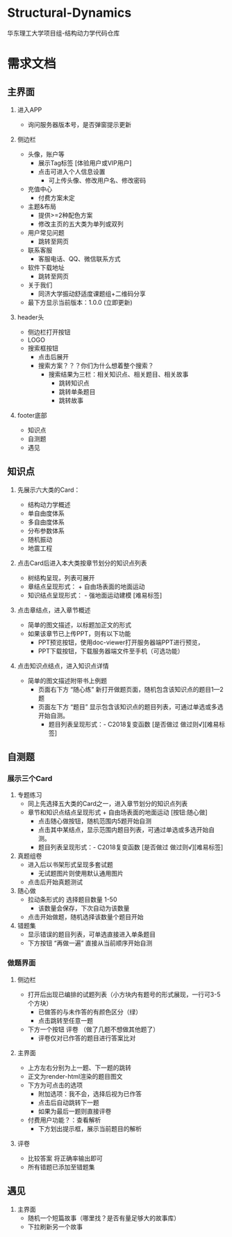# Structural-Dynamics
 华东理工大学项目组-结构动力学代码仓库


# 需求文档

## 主界面
1. 进入APP 
    - 询问服务器版本号，是否弹窗提示更新
2. 侧边栏
    - 头像，账户等
        - 展示Tag标签 [体验用户或VIP用户]
        - 点击可进入个人信息设置
            - 可上传头像、修改用户名、修改密码
    - 充值中心
        - 付费方案未定
    - 主题&布局
        - 提供>=2种配色方案
        - 修改主页的五大类为单列或双列
    - 用户常见问题
        - 跳转至网页
    - 联系客服
        - 客服电话、QQ、微信联系方式
    - 软件下载地址
        - 跳转至网页
    - 关于我们
        - 同济大学振动舒适度课题组+二维码分享
    - 最下方显示当前版本：1.0.0 (立即更新)
3. header头
    - 侧边栏打开按钮
    - LOGO 
    - 搜索框按钮 
        - 点击后展开
        - 搜索方案？？？你们为什么想着整个搜索？
            - 搜索结果为三栏：相关知识点、相关题目、相关故事
                - 跳转知识点
                - 跳转单条题目
                - 跳转故事

4. footer底部
    - 知识点
    - 自测题
    - 遇见

## 知识点
1. 先展示六大类的Card：
    - 结构动力学概述
    - 单自由度体系
    - 多自由度体系
    - 分布参数体系
    - 随机振动
    - 地震工程

2. 点击Card后进入本大类按章节划分的知识点列表  
    - 树结构呈现，列表可展开
    - 章结点呈现形式：  + 自由场表面的地面运动 
    - 知识结点呈现形式： - 强地面运动建模    [难易标签] 

3. 点击章结点，进入章节概述
    - 简单的图文描述，以标题加正文的形式  
    - 如果该章节已上传PPT，则有以下功能
        - PPT预览按钮，使用doc-viewer打开服务器端PPT进行预览，
        - PPT下载按钮，下载服务器端文件至手机（可选功能）

4. 点击知识点结点，进入知识点详情
    - 简单的图文描述附带书上例题
        - 页面右下方 “随心练” 新打开做题页面，随机包含该知识点的题目1—2题
        - 页面左下方 “题目” 显示包含该知识点的题目列表，可通过单选或多选开始自测。
            - 题目列表呈现形式：- C2018复变函数  [是否做过 做过则√][难易标签]

## 自测题
### 展示三个Card
1. 专题练习
    - 同上先选择五大类的Card之一，进入章节划分的知识点列表
    - 章节和知识点结点呈现形式 + 自由场表面的地面运动  [按钮:随心做]
        - 点击随心做按钮，随机范围内5题开始自测
        - 点击其中某结点，显示范围内题目列表，可通过单选或多选开始自测。
        - 题目列表呈现形式：- C2018复变函数  [是否做过 做过则√][难易标签]
2. 真题组卷
    - 进入后以书架形式呈现多套试题 
        - 无试题图片则使用默认通用图片
    - 点击后开始真题测试
3. 随心做
    - 拉动条形式的 选择题目数量 1-50
        - 该数量会保存，下次自动为该数量
    - 点击开始做题，随机选择该数量个题目开始
4. 错题集
    - 显示错误的题目列表，可单选直接进入单条题目
    - 下方按钮 “再做一遍” 直接从当前顺序开始自测
### 做题界面
1. 侧边栏
    - 打开后出现已编排的试题列表（小方块内有题号的形式展现，一行可3-5个方块）
        - 已做答的与未作答的有颜色区分（绿）
        - 点击跳转至任意一题
    - 下方一个按钮 评卷 （做了几题不想做其他题了）
        - 评卷仅对已作答的题目进行答案比对

2. 主界面
    - 上方左右分别为上一题、下一题的跳转
    - 正文为render-html渲染的题目图文
    - 下方为可点击的选项
        - 附加选项：我不会，选择后视为已作答
        - 点击后自动跳转下一题
        - 如果为最后一题则直接评卷
    - 付费用户功能？：查看解析
        - 下方划出提示框，展示当前题目的解析
3. 评卷
    - 比较答案 将正确率输出即可
    - 所有错题已添加至错题集

## 遇见 
1. 主界面
    - 随机一个短篇故事（哪里找？是否有量足够大的故事库）
    - 下拉刷新另一个故事